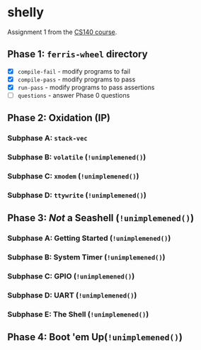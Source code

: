 # shelly
Assignment 1 from the [CS140 course](https://cs140e.sergio.bz/assignments/1-shell/).

## Phase 1: `ferris-wheel` directory
- [x] `compile-fail` - modify programs to fail
- [x] `compile-pass` - modify programs to pass
- [x] `run-pass` - modify programs to pass assertions
- [ ] `questions` - answer Phase 0 questions

## Phase 2: Oxidation (IP)
### Subphase A: `stack-vec`
### Subphase B: `volatile` (`!unimplemened()`)
### Subphase C: `xmodem` (`!unimplemened()`)
### Subphase D: `ttywrite` (`!unimplemened()`)

## Phase 3: *Not* a Seashell (`!unimplemened()`)
### Subphase A: Getting Started (`!unimplemened()`)
### Subphase B: System Timer (`!unimplemened()`)
### Subphase C: GPIO (`!unimplemened()`)
### Subphase D: UART (`!unimplemened()`)
### Subphase E: The Shell (`!unimplemened()`)


## Phase 4: Boot 'em Up(`!unimplemened()`)
